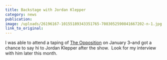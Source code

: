 ```yaml
---
title: Backstage with Jordan Klepper
category: news
publication:
image: /uploads/26196167-10155189343351765-7083052590841667202-n-1.jpg
link_to_original:
---
```



I was able to attend a taping of [The Opposition](http://www.cc.com/shows/the-opposition-with-jordan-klepper?xrs=sem_google_theopposition&amp;gclid=Cj0KCQiAnOzSBRDGARIsAL-mUB2nRPZCz8aOHkttCK0GoGZGRSRWgPwI2AZUKOtHOVDjQsh3auiRrTMaAvdBEALw_wcB) on January 3–and got a chance to say hi to Jordan Klepper after the show.  Look for my interview with him later this month.